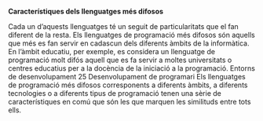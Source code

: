 __Característiques dels llenguatges més difosos__

Cada un d’aquests llenguatges té un
seguit de particularitats que el fan diferent de la resta.
Els llenguatges de programació més difosos són aquells que més es fan servir
en cadascun dels diferents àmbits de la informàtica. En l’àmbit educatiu, per
exemple, es considera un llenguatge de programació molt difós aquell que es fa
servir a moltes universitats o centres educatius per a la docència de la iniciació a
la programació.
Entorns de desenvolupament 25 Desenvolupament de programari
Els llenguatges de programació més difosos corresponents a diferents àmbits,
a diferents tecnologies o a diferents tipus de programació tenen una sèrie de
característiques en comú que són les que marquen les similituds entre tots ells.
